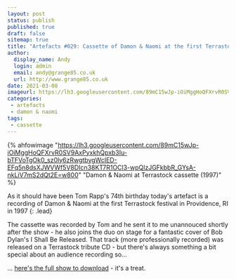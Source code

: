 ```yaml
---
layout: post
status: publish
published: true
draft: false
sitemap: true
title: "Artefacts #029: Cassette of Damon & Naomi at the first Terrastock festival"
author:
  display_name: Andy
  login: admin
  email: andy@grange85.co.uk
  url: http://www.grange85.co.uk
date: 2021-03-08
imageurl: https://lh3.googleusercontent.com/89mC15wJp-iOiMggHoQFXrvR0SV9AxPyxkhQpxb3Iu-bTFVoTgOk0_sz0ly6zRwgtbygWcIED-EFq5n8dsXJWVWf5V8DIcn38KT7R1OCl3-wpQlzJGFkbbR_GYsA-nkLiV7mS2dQt2E=w2400
categories:
 - artefacts
 - damon & naomi
tags:
 - cassette
---
```


{% ahfowimage "https://lh3.googleusercontent.com/89mC15wJp-iOiMggHoQFXrvR0SV9AxPyxkhQpxb3Iu-bTFVoTgOk0_sz0ly6zRwgtbygWcIED-EFq5n8dsXJWVWf5V8DIcn38KT7R1OCl3-wpQlzJGFkbbR_GYsA-nkLiV7mS2dQt2E=w800" "Damon & Naomi at Terrastock cassette (1997)" %}

As it should have been Tom Rapp's 74th birthday today's artefact is a recording of Damon & Naomi at the first Terrastock festival in Providence, RI in 1997
{: .lead}

The cassette was recorded by Tom and he sent it to me unannouced shortly after the show - he also joins the duo on stage for a fantastic cover of Bob Dylan's I Shall Be Released. That track (more professionally recorded) was released on a Terrastock tribute CD - but there's always something a bit special about an audience recording so...

... [here's the full show to download](/database/damon-and-naomi/shows/1997/1997-04-26-damon-naomi-terrastock-providence-ri-usa/) - it's a treat.

